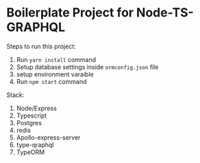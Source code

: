 # Boilerplate Project for Node-TS-GRAPHQL

Steps to run this project:

1. Run `yarn install` command
2. Setup database settings inside `ormconfig.json` file
3. setup environment varaible
4. Run `npm start` command

Stack:

1. Node/Express
2. Typescript
3. Postgres
4. redis
5. Apollo-express-server
6. type-qraphql
7. TypeORM
